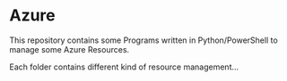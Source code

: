 # Azure
  This repository contains some Programs written in Python/PowerShell to manage some Azure Resources.

Each folder contains different kind of resource management...
